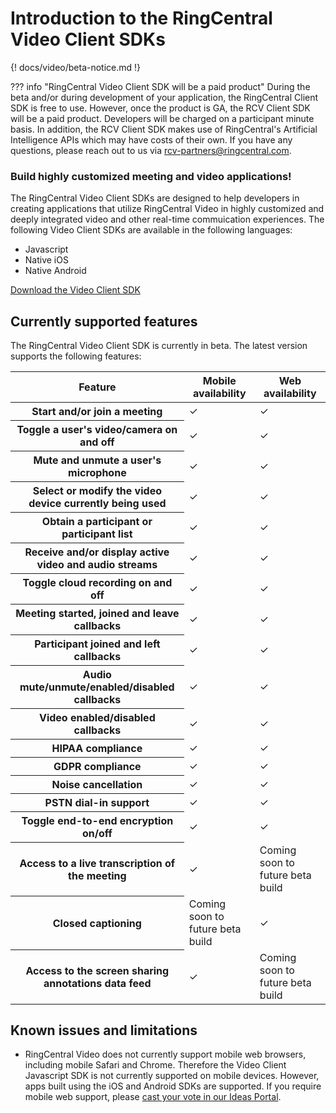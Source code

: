 # Introduction to the RingCentral Video Client SDKs

{! docs/video/beta-notice.md !}

??? info "RingCentral Video Client SDK will be a paid product"
    During the beta and/or during development of your application, the RingCentral Client SDK is free to use. However, once the product is GA, the RCV Client SDK will be a paid product. Developers will be charged on a participant minute basis. In addition, the RCV Client SDK makes use of RingCentral's Artificial Intelligence APIs which may have costs of their own. If you have any questions, please reach out to us via [rcv-partners@ringcentral.com](mailto:rcv-partners@ringcentral.com). 
	
<div class="jumbotron pt-1">
  <h3 class="h3 display-5">Build highly customized meeting and video applications!</h3>
  <p class="lead">The RingCentral Video Client SDKs are designed to help developers in creating applications that utilize RingCentral Video in highly customized and deeply integrated video and other real-time commuication experiences. The following Video Client SDKs are available in the following languages:</p>
  <ul>
  <li>Javascript</li>
  <li>Native iOS</li>
  <li>Native Android</li>
  </ul>
  <a href="./download/" class="btn btn-primary qs-link">Download the Video Client SDK</a>
</div>

## Currently supported features

The RingCentral Video Client SDK is currently in beta. The latest version supports the following features:

<div class="table">
  <table class="table table-striped text-successtable-border border-light">
    <thead class="border-light">
      <tr>
        <th scope="col">Feature</th>
        <th scope="col"><strong>Mobile availability</strong></th>
        <th scope="col"><strong>Web availability</strong></th>
      </tr>
    </thead>
    <tbody>
      <tr>
        <th scope="row">Start and/or join a meeting</th>
        <td class="text-success ps-5">✓</td>
        <td class="text-success ps-5">✓</td>
      </tr>
      <tr>
        <th scope="row">Toggle a user's video/camera on and off</th>
        <td class="text-success ps-5">✓</td>
        <td class="text-success ps-5">✓</td>
      </tr>
      <tr>
        <th scope="row">Mute and unmute a user's microphone</th>
        <td class="text-success ps-5">✓</td>
        <td class="text-success ps-5">✓</td>
      </tr>
      <tr>
        <th scope="row">Select or modify the video device currently being used</th>
        <td class="text-success ps-5">✓</td>
        <td class="text-success ps-5">✓</td>
      </tr>
      <tr>
        <th scope="row">Obtain a participant or participant list</th>
        <td class="text-success ps-5">✓</td>
        <td class="text-success ps-5">✓</td>
      </tr>
      <tr>
        <th scope="row">Receive and/or display active video and audio streams</th>
        <td class="text-success ps-5">✓</td>
        <td class="text-success ps-5">✓</td>
      </tr>
      <tr>
        <th scope="row">Toggle cloud recording on and off</th>
        <td class="text-success ps-5">✓</td>
        <td class="text-success ps-5">✓</td>
      </tr>
      <tr>
        <th scope="row">Meeting started, joined and leave callbacks</th>
        <td class="text-success ps-5">✓</td>
        <td class="text-success ps-5">✓</td>
      </tr>
      <tr>
        <th scope="row">Participant joined and left callbacks</th>
        <td class="text-success ps-5">✓</td>
        <td class="text-success ps-5">✓</td>
      </tr>
      <tr>
        <th scope="row">Audio mute/unmute/enabled/disabled callbacks</th>
        <td class="text-success ps-5">✓</td>
        <td class="text-success ps-5">✓</td>
      </tr>
      <tr>
        <th scope="row">Video enabled/disabled callbacks</th>
        <td class="text-success ps-5">✓</td>
        <td class="text-success ps-5">✓</td>
      </tr>
      <tr>
        <th scope="row">HIPAA compliance</th>
        <td class="text-success ps-5">✓</td>
        <td class="text-success ps-5">✓</td>
      </tr>
      <tr>
        <th scope="row">GDPR compliance</th>
        <td class="text-success ps-5">✓</td>
        <td class="text-success ps-5">✓</td>
      </tr>
      <tr>
        <th scope="row">Noise cancellation</th>
        <td class="text-success ps-5">✓</td>
        <td class="text-success ps-5">✓</td>
      </tr>
      <tr>
        <th scope="row">PSTN dial-in support</th>
        <td class="text-success ps-5">✓</td>
        <td class="text-success ps-5">✓</td>
      </tr>
      <tr>
        <th scope="row">Toggle end-to-end encryption on/off</th>
        <td class="text-success ps-5">✓</td>
        <td class="text-success ps-5">✓</td>
      </tr>
      <tr>
        <th scope="row">Access to a live transcription of the meeting</th>
        <td class="text-success ps-5">✓</td>
        <td>Coming soon to future beta build</td>
      </tr>
      <tr>
        <th scope="row">Closed captioning</th>
        <td>Coming soon to future beta build</td>
        <td class="text-success ps-5">✓</td>
      </tr>
      <tr>
        <th scope="row">Access to the screen sharing annotations data feed</th>
        <td class="text-success ps-5">✓</td>
        <td>Coming soon to future beta build</td>
      </tr>
    </tbody>
  </table>
</div>

## Known issues and limitations

* RingCentral Video does not currently support mobile web browsers, including mobile Safari and Chrome. Therefore the Video Client Javascript SDK is not currently supported on mobile devices. However, apps built using the iOS and Android SDKs are supported. If you require mobile web support, please [cast your vote in our Ideas Portal](https://ideas.ringcentral.com/ideas/CUSTCOM-I-402).

